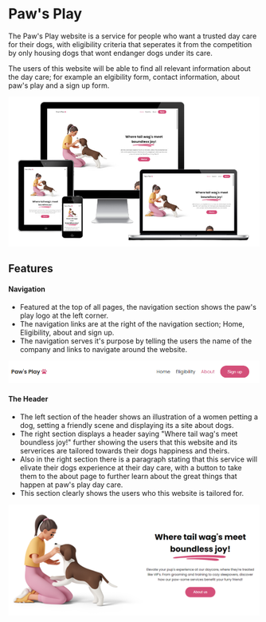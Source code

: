 # Paw's Play

The Paw's Play website is a service for people who want a trusted day care for their dogs, with eligibility criteria that seperates it from the competition by only housing dogs that wont endanger dogs under its care.

The users of this website will be able to find all relevant information about the day care; for example an elgibility form, contact information, about paw's play and a sign up form.

![Responsive Site](assets/images/responsive-site.png)

## Features

#### Navigation

- Featured at the top of all pages, the navigation section shows the paw's play logo at the left corner.
- The navigation links are at the right of the navigation section; Home, Eligibility, about and sign up.
- The navigation serves it's purpose by telling the users the name of the company and links to navigate around the website.

![Paws play navigation](assets/images/paw's-play-navigation.PNG)

#### The Header

- The left section of the header shows an illustration of a women petting a dog, setting a friendly scene and displaying its a site about dogs.
- The right section displays a header saying "Where tail wag's meet boundless joy!" further showing the users that this website and its serverices are tailored towards their dogs happiness and theirs.
- Also in the right section there is a paragraph stating that this service will elivate their dogs experience at their day care, with a button to take them to the about page to further learn about the great things that happen at paw's play day care.
- This section clearly shows the users who this website is tailored for.

![Paws play header](assets/images/pawsplay-header.PNG)
